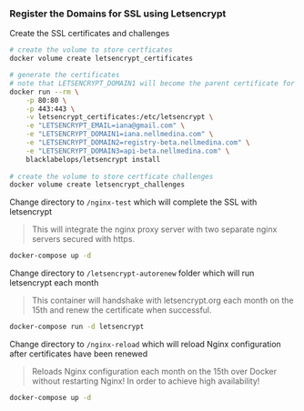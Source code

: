 
### Register the Domains for SSL using Letsencrypt

Create the SSL certificates and challenges
``` bash
# create the volume to store certficates
docker volume create letsencrypt_certificates

# generate the certificates
# note that LETSENCRYPT_DOMAIN1 will become the parent certificate for the other domains
docker run --rm \
    -p 80:80 \
    -p 443:443 \
    -v letsencrypt_certificates:/etc/letsencrypt \
    -e "LETSENCRYPT_EMAIL=iana@gmail.com" \
    -e "LETSENCRYPT_DOMAIN1=iana.nellmedina.com" \
    -e "LETSENCRYPT_DOMAIN2=registry-beta.nellmedina.com" \
    -e "LETSENCRYPT_DOMAIN3=api-beta.nellmedina.com" \
    blacklabelops/letsencrypt install
    
# create the volume to store certficate challenges
docker volume create letsencrypt_challenges
```

Change directory to `/nginx-test` which will complete the SSL with letsencrypt
> This will integrate the nginx proxy server with two separate nginx servers secured with https.
``` bash
docker-compose up -d
```

Change directory to `/letsencrypt-autorenew` folder which will run letsencrypt each month
> This container will handshake with letsencrypt.org each month on the 15th and renew the certificate when successful.
``` bash
docker-compose run -d letsencrypt
```

Change directory to `/nginx-reload` which will reload Nginx configuration after certificates have been renewed
> Reloads Nginx configuration each month on the 15th over Docker without restarting Nginx! In order to achieve high availability!
``` bash
docker-compose up -d
```